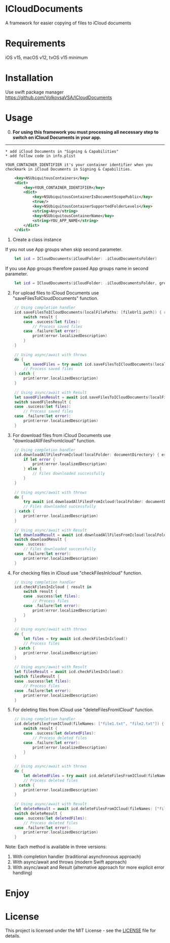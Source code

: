 # ICloudDocuments

A framework for easier copying of files to iСloud documents

Requirements
=====================
iOS v15, macOS v12, tvOS v15 minimum

Installation
=====================
Use swift package manager
<https://github.com/VolkovsaVSA/ICloudDocuments>

Usage
=====================
0. **For using this framework you must processing all necessary step to switch on iCloud Documents in your app.**
---------------------------------

    * add iCloud Documents in "Signing & Capabilities"
    * add follow code in info.plist
    
    YOUR_CONTAINER_IDENTIFIER it's your container identifier when you checkmark in iCloud Documents in Signing & Capabilities.
    
```xml
    <key>NSUbiquitousContainers</key>
    <dict>
        <key>YOUR_CONTAINER_IDENTIFIER</key>
        <dict>
            <key>NSUbiquitousContainerIsDocumentScopePublic</key>
            <true/>
            <key>NSUbiquitousContainerSupportedFolderLevels</key>
            <string>Any</string>
            <key>NSUbiquitousContainerName</key>
            <string>YOU_APP_NAME</string>
        </dict>
    </dict>
```

1. Create a class instance

If you not use App groups when skip second parameter.
```swift
    let icd = ICloudDocuments(iCloudFolder: .iCloudDocumentsFolder)
```
If you use App groups therefore passed App groups name in second parameter.
```swift
    let icd = ICloudDocuments(iCloudFolder: .iCloudDocumentsFolder, groupName: "group.Name")
```
2. For upload files to iCloud Documents use "saveFilesToICloudDocuments" function.

```swift
    // Using completion handler
    icd.saveFilesToICloudDocuments(localFilePaths: [fileUrl1.path]) { result in
        switch result {
        case .success(let files):
            // Process saved files
        case .failure(let error):
            print(error.localizedDescription)
        }
    }
    
    // Using async/await with throws
    do {
        let savedFiles = try await icd.saveFilesToICloudDocuments(localFilePaths: [fileUrl1.path])
        // Process saved files
    } catch {
        print(error.localizedDescription)
    }
    
    // Using async/await with Result
    let savedFilesResult = await icd.saveFilesToICloudDocuments(localFilePaths: [fileUrl1.path])
    switch savedFilesResult {
    case .success(let files):
        // Process saved files
    case .failure(let error):
        print(error.localizedDescription)
    }
```

3. For download files from iCloud Documents use "downloadAllFilesFromIcloud" function.

```swift
    // Using completion handler
    icd.downloadAllFilesFromIcloud(localFolder: documentDirectory) { error in
        if let error {
            print(error.localizedDescription)
        } else {
            // Files downloaded successfully
        }
    }
    
    // Using async/await with throws
    do {
        try await icd.downloadAllFilesFromIcloud(localFolder: documentDirectory)
        // Files downloaded successfully
    } catch {
        print(error.localizedDescription)
    }
    
    // Using async/await with Result
    let downloadResult = await icd.downloadAllFilesFromIcloud(localFolder: documentDirectory)
    switch downloadResult {
    case .success:
        // Files downloaded successfully
    case .failure(let error):
        print(error.localizedDescription)
    }
```

4. For checking files in iCloud use "checkFilesInIcloud" function.

```swift
    // Using completion handler
    icd.checkFilesInIcloud { result in
        switch result {
        case .success(let files):
            // Process files
        case .failure(let error):
            print(error.localizedDescription)
        }
    }
    
    // Using async/await with throws
    do {
        let files = try await icd.checkFilesInIcloud()
        // Process files
    } catch {
        print(error.localizedDescription)
    }
    
    // Using async/await with Result
    let filesResult = await icd.checkFilesInIcloud()
    switch filesResult {
    case .success(let files):
        // Process files
    case .failure(let error):
        print(error.localizedDescription)
    }
```

5. For deleting files from iCloud use "deleteFilesFromICloud" function.

```swift
    // Using completion handler
    icd.deleteFilesFromICloud(fileNames: ["file1.txt", "file2.txt"]) { result in
        switch result {
        case .success(let deletedFiles):
            // Process deleted files
        case .failure(let error):
            print(error.localizedDescription)
        }
    }
    
    // Using async/await with throws
    do {
        let deletedFiles = try await icd.deleteFilesFromICloud(fileNames: ["file1.txt", "file2.txt"])
        // Process deleted files
    } catch {
        print(error.localizedDescription)
    }
    
    // Using async/await with Result
    let deleteResult = await icd.deleteFilesFromICloud(fileNames: ["file1.txt", "file2.txt"])
    switch deleteResult {
    case .success(let deletedFiles):
        // Process deleted files
    case .failure(let error):
        print(error.localizedDescription)
    }
```

Note: Each method is available in three versions:
1. With completion handler (traditional asynchronous approach)
2. With async/await and throws (modern Swift approach)
3. With async/await and Result (alternative approach for more explicit error handling)

Enjoy
=====================


License
=====================
This project is licensed under the MIT License - see the [LICENSE](LICENSE) file for details.
